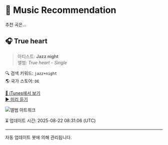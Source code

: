 
# 🎵 Music Recommendation

추천 곡은...

## 🎧 True heart  
> 아티스트: **Jazz night**  
> 앨범: _True heart - Single_  

🔍 검색 키워드: `jazz+night`  
🌎 국가 스토어: `DE`

[🔗 iTunes에서 보기](https://music.apple.com/de/album/true-heart/1820831166?i=1820831167&uo=4)  
[▶️ 미리 듣기](https://audio-ssl.itunes.apple.com/itunes-assets/AudioPreview211/v4/29/da/c5/29dac56c-1cea-4ee8-a764-38fa1c3044e3/mzaf_3894782681393200742.plus.aac.p.m4a)

![앨범 아트워크](https://is1-ssl.mzstatic.com/image/thumb/Music221/v4/ad/15/62/ad156264-25c2-67ef-d4a8-54343874f65e/artwork.jpg/100x100bb.jpg)

⏳ 업데이트 시간: 2025-08-22 08:31:06 (UTC)

---
자동 업데이트 봇에 의해 관리됩니다.
